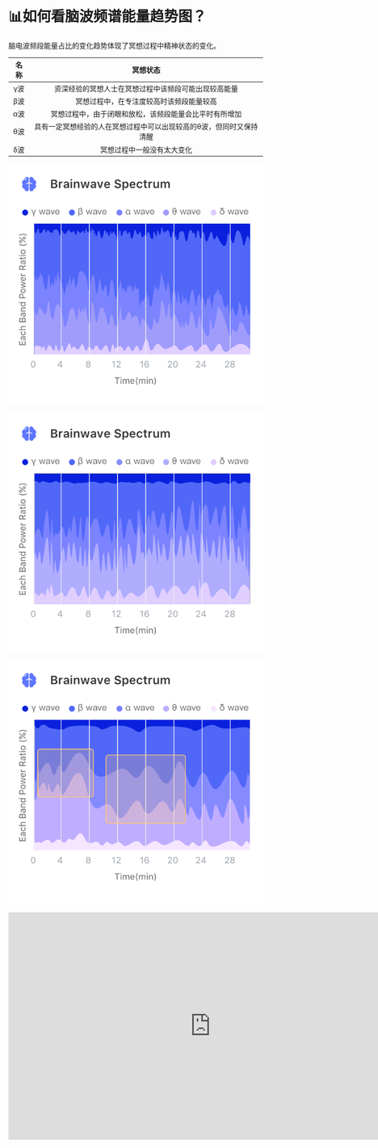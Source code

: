 
# 📊如何看脑波频谱能量趋势图？

脑电波频段能量占比的变化趋势体现了冥想过程中精神状态的变化。

| 名称 | 冥想状态 |
| :---: | :---: |
| γ波 | 资深经验的冥想人士在冥想过程中该频段可能出现较高能量 |
| β波 | 冥想过程中，在专注度较高时该频段能量较高 |
| α波 | 冥想过程中，由于闭眼和放松，该频段能量会比平时有所增加 |
| θ波 | 具有一定冥想经验的人在冥想过程中可以出现较高的θ波，但同时又保持清醒 |
| δ波 | 冥想过程中一般没有太大变化 |

![专注状态下的脑电波能量比例（该被试β波比例较高，β波比例不断增加）](media/%E4%B8%93%E6%B3%A8%E7%8A%B6%E6%80%81%E4%B8%8B%E7%9A%84%E8%84%91%E7%94%B5%E6%B3%A2%E8%83%BD%E9%87%8F%E6%AF%94%E4%BE%8B%EF%BC%88%E8%AF%A5%E8%A2%AB%E8%AF%95%CE%B2%E6%B3%A2%E6%AF%94%E4%BE%8B%E8%BE%83%E9%AB%98%EF%BC%8C%E4%B8%BB%E8%A6%81%E4%BD%93%E7%8E%B0%E8%B6%8B%E5%8A%BF%EF%BC%8C%CE%B2%E6%B3%A2%E6%AF%94%E4%BE%8B%E5%A2%9E%E5%8A%A0%EF%BC%89.png)


![放松状态下的脑电波能量比例（该被试5年冥想经验，θ波比例较高，θ波比例不断增加）](media/%E6%94%BE%E6%9D%BE%E7%8A%B6%E6%80%81%E4%B8%8B%E7%9A%84%E8%84%91%E7%94%B5%E6%B3%A2%E8%83%BD%E9%87%8F%E6%AF%94%E4%BE%8B%EF%BC%88%E8%AF%A5%E8%A2%AB%E8%AF%955%E5%B9%B4%E5%86%A5%E6%83%B3%E7%BB%8F%E9%AA%8C%EF%BC%8C%CE%B8%E6%B3%A2%E6%AF%94%E4%BE%8B%E8%BE%83%E9%AB%98%EF%BC%8C%CE%B8%E6%B3%A2%E6%AF%94%E4%BE%8B%E4%B8%8D%E6%96%AD%E5%A2%9E%E5%8A%A0%EF%BC%89.png)


![冥想中脑电波能量比例随状态的变化（冥想前α波较低，进入冥想状态后α波增加）](media/%E5%86%A5%E6%83%B3%E4%B8%AD%E8%84%91%E7%94%B5%E6%B3%A2%E8%83%BD%E9%87%8F%E6%AF%94%E4%BE%8B%E9%9A%8F%E7%8A%B6%E6%80%81%E7%9A%84%E5%8F%98%E5%8C%96%EF%BC%88%E5%86%A5%E6%83%B3%E5%89%8D%CE%B1%E6%B3%A2%E8%BE%83%E4%BD%8E%EF%BC%8C%E8%BF%9B%E5%85%A5%E5%86%A5%E6%83%B3%E7%8A%B6%E6%80%81%E5%90%8E%CE%B1%E6%B3%A2%E5%A2%9E%E5%8A%A0%EF%BC%89.png)

<iframe style="border: none;" width="800" height="450" src="https://www.figma.com/embed?embed_host=share&url=https%3A%2F%2Fwww.figma.com%2Ffile%2Fc1XAyphbEhZtsfVjgj3j4M%2Fflowtime-iOS%3Fnode-id%3D1241%253A0" allowfullscreen></iframe>